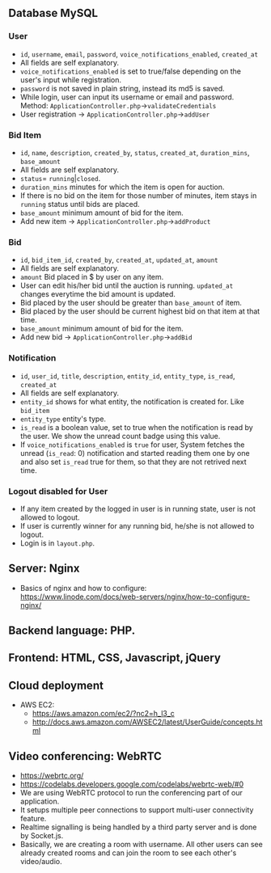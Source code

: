 ## Database MySQL

### User

* `id`, `username`, `email`, `password`, `voice_notifications_enabled`,
  `created_at`
* All fields are self explanatory.
* `voice_notifications_enabled` is set to true/false depending on the user's
  input while registration.
* `password` is not saved in plain string, instead its md5 is saved.
* While login, user can input its username or email and password. Method:
  `ApplicationController.php`->`validateCredentials`
* User registration -> `ApplicationController.php`->`addUser`

### Bid Item

* `id`, `name`, `description`, `created_by`, `status`, `created_at`,
  `duration_mins`, `base_amount`
* All fields are self explanatory.
* `status`= `running`|`closed`.
* `duration_mins` minutes for which the item is open for auction.
* If there is no bid on the item for those number of minutes, item stays in
  `running` status until bids are placed.
* `base_amount` minimum amount of bid for the item.
* Add new item -> `ApplicationController.php`->`addProduct`

### Bid

* `id`, `bid_item_id`, `created_by`, `created_at`, `updated_at`, `amount`
* All fields are self explanatory.
* `amount` Bid placed in $ by user on any item.
* User can edit his/her bid until the auction is running. `updated_at` changes
  everytime the bid amount is updated.
* Bid placed by the user should be greater than `base_amount` of item.
* Bid placed by the user should be current highest bid on that item at that
  time.
* `base_amount` minimum amount of bid for the item.
* Add new bid -> `ApplicationController.php`->`addBid`

### Notification

* `id`, `user_id`, `title`, `description`, `entity_id`, `entity_type`,
  `is_read`, `created_at`
* All fields are self explanatory.
* `entity_id` shows for what entity, the notification is created for. Like
  `bid_item`
* `entity_type` entity's type.
* `is_read` is a boolean value, set to true when the notification is read by the
  user. We show the unread count badge using this value.
* If `voice_notifications_enabled` is `true` for user, System fetches the unread
  (`is_read`: 0) notification and started reading them one by one and also set
  `is_read` true for them, so that they are not retrived next time.

### Logout disabled for User

* If any item created by the logged in user is in running state, user is not
  allowed to logout.
* If user is currently winner for any running bid, he/she is not allowed to
  logout.
* Login is in `layout.php`.

## Server: Nginx

* Basics of nginx and how to configure:
  https://www.linode.com/docs/web-servers/nginx/how-to-configure-nginx/

## Backend language: PHP.

## Frontend: HTML, CSS, Javascript, jQuery

## Cloud deployment

* AWS EC2:
  * https://aws.amazon.com/ec2/?nc2=h_l3_c
  * http://docs.aws.amazon.com/AWSEC2/latest/UserGuide/concepts.html

## Video conferencing: WebRTC

* https://webrtc.org/
* https://codelabs.developers.google.com/codelabs/webrtc-web/#0
* We are using WebRTC protocol to run the conferencing part of our application.
* It setups multiple peer connections to support multi-user connectivity
  feature.
* Realtime signalling is being handled by a third party server and is done by
  Socket.js.
* Basically, we are creating a room with username. All other users can see
  already created rooms and can join the room to see each other's video/audio.

